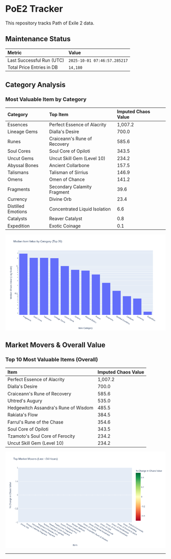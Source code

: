# PoE2 Tracker

This repository tracks Path of Exile 2 data.

## Maintenance Status

<!-- START_MAINTENANCE -->
| Metric | Value |
|:---|:---|
| Last Successful Run (UTC) | `2025-10-01 07:46:57.285217` |
| Total Price Entries in DB | `14,180` |

<!-- END_MAINTENANCE -->

## Category Analysis

<!-- START_CATEGORY_ANALYSIS -->
### Most Valuable Item by Category
| Category | Top Item | Imputed Chaos Value |
| :--- | :--- | :--- |
| Essences | Perfect Essence of Alacrity | 1,007.2 |
| Lineage Gems | Dialla's Desire | 700.0 |
| Runes | Craiceann's Rune of Recovery | 585.6 |
| Soul Cores | Soul Core of Opiloti | 343.5 |
| Uncut Gems | Uncut Skill Gem (Level 10) | 234.2 |
| Abyssal Bones | Ancient Collarbone | 157.5 |
| Talismans | Talisman of Sirrius | 146.9 |
| Omens | Omen of Chance | 141.2 |
| Fragments | Secondary Calamity Fragment | 39.6 |
| Currency | Divine Orb | 23.4 |
| Distilled Emotions | Concentrated Liquid Isolation | 6.6 |
| Catalysts | Reaver Catalyst | 0.8 |
| Expedition | Exotic Coinage | 0.1 |


![Category Analysis Chart](charts/category_analysis.png)
<!-- END_CATEGORY_ANALYSIS -->

## Market Movers & Overall Value

<!-- START_ANALYSIS -->
### Top 10 Most Valuable Items (Overall)
| Item | Imputed Chaos Value |
| :--- | :--- |
| Perfect Essence of Alacrity | 1,007.2 |
| Dialla's Desire | 700.0 |
| Craiceann's Rune of Recovery | 585.6 |
| Uhtred's Augury | 535.0 |
| Hedgewitch Assandra's Rune of Wisdom | 485.5 |
| Rakiata's Flow | 384.5 |
| Farrul's Rune of the Chase | 354.6 |
| Soul Core of Opiloti | 343.5 |
| Tzamoto's Soul Core of Ferocity | 234.2 |
| Uncut Skill Gem (Level 10) | 234.2 |


![Market Movers Chart](charts/market_movers.png)
<!-- END_ANALYSIS -->

---
